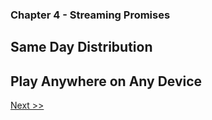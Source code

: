 ### Chapter 4 - Streaming Promises

## Same Day Distribution

## Play Anywhere on Any Device

[Next >>](060-chapter-05.md)
